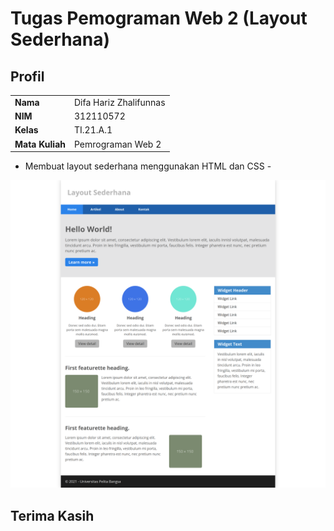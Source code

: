 # Tugas Pemograman Web 2 (Layout Sederhana)
## Profil
|                 |                              |
| --------------- | -------------------          |
| **Nama**        | Difa Hariz Zhalifunnas       |
| **NIM**         | 312110572                    |
| **Kelas**       | TI.21.A.1                    |
| **Mata Kuliah** | Pemrograman Web 2            |

- Membuat layout sederhana menggunakan HTML dan CSS -

![Gambar 1](img/example.png)

## Terima Kasih
